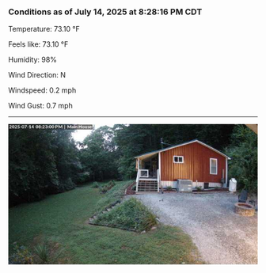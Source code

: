 ### Conditions as of July 14, 2025 at 8:28:16 PM CDT 

Temperature: 73.10 &deg;F

Feels like: 73.10 &deg;F

Humidity: 98%

Wind Direction: N

Windspeed: 0.2 mph

Wind Gust: 0.7 mph

---

<img src="./images/latest.jpeg"/>

